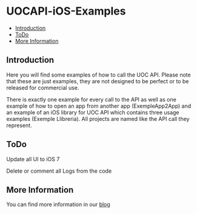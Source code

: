 UOCAPI-iOS-Examples
===================

* [Introduction](#introduction)
* [ToDo](#todo)
* [More Information](#more-information)

## Introduction

Here you will find some examples of how to call the UOC API. Please note that these are just examples, they are not designed to be perfect or to be released for commercial use.

There is exactly one example for every call to the API as well as one example of how to open an app from another app (ExempleApp2App) and an example of an iOS library for UOC API which contains three usage examples (Exemple Llibreria). All projects are named like the API call they represent.

## ToDo

Update all UI to iOS 7 

Delete or comment all Logs from the code

## More Information

You can find more information in our [blog][OpenApi]

[OpenApi]: http://open-api.uoc.edu/documentacio/uoc-public-api/
